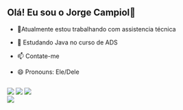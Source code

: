 ##  Olá! Eu sou o Jorge Campiol👋



- 🔭Atualmente estou trabalhando com assistencia técnica
- 🌱 Estudando Java no curso de ADS
- 📫 Contate-me
- 😄 Pronouns: Ele/Dele


  
  ##
 
<div> 
  <a href="https://instagram.com/046_jotace" target="_blank"><img src="https://img.shields.io/badge/-Instagram-%23E4405F?style=for-the-badge&logo=instagram&logoColor=white" target="_blank"></a>
 <a href="https://discord.gg/Ruivo_JC" target="_blank"><img src="https://img.shields.io/badge/Discord-7289DA?style=for-the-badge&logo=discord&logoColor=white" target="_blank"></a> 
  <a href = "mailto:jorgecampiol18@gmail.com"><img src="https://img.shields.io/badge/-Gmail-%23333?style=for-the-badge&logo=gmail&logoColor=white" target="_blank"></a>  
</div>


<picture>
  <source
    srcset="https://github-readme-stats.vercel.app/api?username=JorgeCampiol&show_icons=true&theme=dark"
    media="(prefers-color-scheme: dark)"
  />
  <source
    srcset="https://github-readme-stats.vercel.app/api?username=JorgeCampiol&show_icons=true"
    media="(prefers-color-scheme: light), (prefers-color-scheme: no-preference)"
  />
  <img src="https://github-readme-stats.vercel.app/api?username=Jorgecampiol&show_icons=true" />
</picture>
